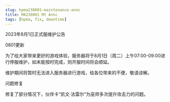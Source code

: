 ```yaml
---
slug: hpma230801-maintenance-annc
title: MA230801 Mt Annc
tags: [hpma, fix, downtime]
---
```


2023年8月1日正式服维护公告

<!--truncate-->

0801更新

为了给大家带来更好的游戏体验，服务器将于8月1日（周二）上午07:00-09:00进行停服维护，如未能按时完成，则开服时间将会顺延。

维护期间将暂时无法进入服务器进行游戏，给各位带来的不便，敬请谅解。

问题修复

修复了部分情况下，伙伴卡“凯文·法雷尔”为巫师多次提升攻击力的问题。

